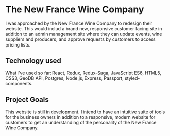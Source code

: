 # The New France Wine Company
I was approached by the New France Wine Company to redesign their website. This would includ a brand new, responsive customer facing site in addition to an admin management site where they can update events, wine suppliers and producers, and approve requests by customers to access pricing lists.

## Technology used
What I've used so far: React, Redux, Redux-Saga, JavaScript ES6, HTML5, CSS3, GeoDB API, Postgres, Node.js, Express, Passport, styled-components.

## Project Goals
This website is still in development. I intend to have an intuitive suite of tools for the business owners in addition to a responsive, modern website for customers to get an understanding of the personality of the New France Wine Company.
